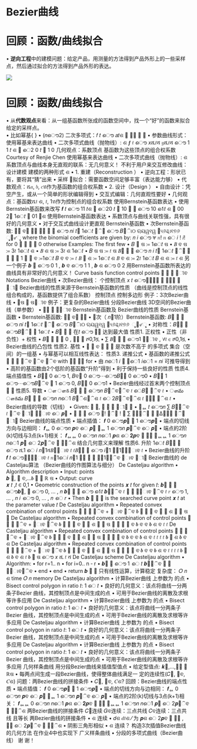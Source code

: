 
# Bezier曲线

# 回顾：函数/曲线拟合

• **逆向工程**中的建模问题：给定产品，用测量的方法得到产品外形上的一些采样点，然后通过拟合的方法得到产品外形的表达。   

![](../assets/B曲-1.png)  

# 回顾：函数/曲线拟合

• 从**代数观点**来看：从一组基函数所张成的函数空间中，找一个“好”的函数来拟合给定的采样点。   
• 比如幂基{ }
• (𝑛ൌ2) 二次多项式：𝑓 𝑡 ൌ 𝑎𝑡ଶ ൅ 𝑏𝑡 ൅ 𝑐
• 参数曲线形式：
使用幂基来表达曲线
• 二次多项式曲线（抛物线）:
ଶ
𝒇 𝑡 ൌ 𝑥ሺ𝑡ሻ 𝑦ሺ𝑡ሻ
ൌ
1
1
𝑡
ଶ
൅ െ2
0 𝑡 ൅
1
0
几何观点：系数顶点
基函数为这些顶点的组合权系数
Courtesy of Renjie Chen
使用幂基来表达曲线
• 二次多项式曲线（抛物线）:
ଶ
系数顶点与曲线本身无直观的联系：无几何意义！
不利于用户来交互修改曲线：设计建模
建模的两种形式
ଶ
• 1. 重建（Reconstruction
）
• 逆向工程：形状已有，要将其“猜”出来
• 采样
拟合：需要函数空间足够丰富（表达能力够）
• 代数观点：ሼ𝑎, 𝑏, 𝑐ሽ作为基函数的组合权系数
• 2. 设计（Design
）
• 自由设计：凭空产生，或从一个简单的形状编辑得到
• 交互式编辑：几何直观性要好
• 几何观点：基函数ሼ𝑡
ଶ, 𝑡, 1ሽ作为控制点的组合权系数
使用Bernstein基函数表达
• 使用Bernstein基函数来改写
𝒇 𝑡 ൌ 11 𝑡ଶ ൅ െ20 𝑡 ൅ 10
𝒇 𝑡 ൌ 10 1െ𝑡 ଶ ൅ 00 2𝑡 1െ𝑡 ൅ 01 𝑡ଶ
使用Bernstein基函数表达
• 系数顶点与曲线关联性强，具有很好的几何意义
• 对于交互式曲线设计更直观
Bernstein基函数
• 次Bernstein基函数:  ଴௡ ଵ௡ ௡௡
𝐵௜ ௡ 𝑡 ൌ 𝑛𝑖 𝑡௜ 1െ𝑡 ௡ି௜ ൌ 𝐵௜ି୲୦ ୠୟୱ୧ୱ ୤୳୬ୡ୲୧୭୬ ୢୣ୥୰ୣୣ
where the binomial coefficients are given by:
𝑛
𝑖 ൌ ቐ 𝑛! 𝑛 െ 𝑖 ! 𝑖! for 0 ൑ 𝑖 ൑ 𝑛 0 otherwise
Examples: The first few
• 𝐵
଴
ଷ
≔ 1െ𝑡
ଷ
• 𝐵
ଵ
ଷ ≔ 3𝑡 1െ𝑡
ଶ
• 𝐵
ଶ
ଷ ≔ 3𝑡
ଶ 1െ𝑡
• 𝐵
ଷ
ଷ ≔ 𝑡
ଷ
𝐵௜
௡ 𝑡 ൌ
𝑛
𝑖
𝑡௜ 1െ𝑡 ௡ି௜
𝐵
଴
଴ ≔ 1
𝐵
଴
ଵ ≔1െ𝑡
𝐵
ଵ
ଵ ≔ 𝑡
𝐵
଴
ଶ
≔ 1െ𝑡
ଶ
𝐵
ଵ
ଶ ≔ 2𝑡 1െ𝑡
𝐵
ଶ
ଶ ≔ 𝑡
ଶ
另一个例子
𝒃
଴
ൌ
0
1 , 𝒃
ଵ
ൌ
1
1 , 𝒃
ଶ
ൌ
0
2
用Bernstein基函数所表达的
曲线具有非常好的几何意义！
Curve     basis function     control points
௜ ௜
௡
௜ୀଵ
Notations
Bezier曲线
• 次Bezier曲线： 个控制顶点
𝑥 𝑡 ൌ෍𝐵௜௡ 𝑡 ⋅𝑏௜
௡
௜ୀ଴
Bezier曲线的性质来源于Bernstein基函数的性质
（曲线是控制顶点的线性组合构成的，基函数提供了组合系数）
控制顶点
控制多边形
例子：3次Bezier曲线
• ௜ଷ ௜ ଷ௜ୀଵ
例子：更复杂的Bezier曲线
分段Bezier曲线
3D空间的Bezier曲线（单参数）
• ௜௡ ௜ ௡௜ୀଵ
Bernstein基函数及
Bezier曲线的性质
Bernstein基函数
• Bernstein基函数:  ଴௡ ଵ௡ ௡௡
• 𝑛次（ 𝑛൅1阶）Bernstein基函数:
𝐵௜ ௡ 𝑡 ൌ 𝑛𝑖 𝑡௜ 1െ𝑡 ௡ି௜ ൌ 𝐵௜ି୲୦ ୠୟୱ୧ୱ ୤୳୬ୡ୲୧୭୬ ୢୣ୥୰ୣୣ
• 对称性：𝐵௜௡ 𝑡 ൌ𝐵௡ି௜ ௡ 1െ𝑡
• 𝐵௜ ௡ 𝑡 在𝑡 ൌ ௜௡ 达到最大值
性质1. 正权性
• 正性（非负性）+  权性
• 𝐵௜ ௡ 𝑡 ൒ 0 , ∀𝑡 ∈ ሾ0,1ሿ
• ∑ 𝐵௜ ௡ 𝑡 ൌ1 ௡௜ୀଵ , ∀𝑡 ∈ ሾ0,1ሿ
• Bezier曲线的凸包性
性质2.  基性
•
଴
௡
ଵ
௡
௡
௡ 是次数不高于 的多项式
集合（空间）的一组基
• 与幂基可以相互线性表达：
性质3. 递推公式
• 基函数的递推公式
௜
௡
௜
௡ିଵ
௜ିଵ
௡ିଵ
with  ଴଴ ௜௡ for 
• 由 𝑛െ1 𝑖 ൅ 𝑛െ1 𝑖െ1 = 𝑛𝑖 可推导得到
• 高阶的基函数由2个低阶的基函数“升阶”得到
• 利于保持一些良好的性质
性质4. 端点插值性
• 𝐵଴௡ 0 ൌ 1, 𝐵ଵ௡ 0 ൌ⋯ൌ𝐵௡௡ 0 ൌ0
• 𝐵଴௡ 1 ൌ⋯ൌ𝐵௡ିଵ ௡ 1 ൌ 0, 𝐵௡௡ 0 ൌ1
• Bezier曲线经过首末两个控制顶点 ଴ ௡
性质5. 导数
•
ௗ
ௗ௧
𝐵௜ ௡ 𝑡 ൌ𝑛 𝐵௜ିଵ௡ିଵ 𝑡 െ𝐵௜ ௡ିଵ 𝑡 
•
ௗమ
ௗ௧మ 𝐵௜ ௡ 𝑡 ൌ𝑛 𝑛െ1 𝐵௜ିଶ௡ିଶ 𝑡 െ 2𝐵௜ିଵ௡ିଶ 𝑡 ൅𝐵௜ ௡ିଶ 𝑡
• Bezier曲线的导数（切线）
• Given:   ଴ ௡,  ௜ ௡ ௡ ௜ୀ଴ ௜
• 𝒇ᇱ 𝑡 ൌ𝑛 ∑ 𝐵௜௡ିଵ 𝑡 ௡ିଵ ௜ୀ଴ 𝒑௜ାଵ െ 𝒑௜
• 𝒇 ௥ 𝑡 ൌ ௡! ௡ି௥ ! ⋅ ∑ 𝐵௜௡ି௥ 𝑡 ⋅Δ௥𝒑௜ ௡ି௥ ௜ୀ଴
Bezier曲线的端点性质
• 端点插值：
𝒇 0 ൌ𝒑଴
𝒇 1 ൌ𝒑௡
• 端点的切线方向与边相同：
𝒇ᇱ 0 ൌ𝑛 𝒑ଵ െ 𝒑଴
𝒇ᇱ 1 ൌ𝑛 𝒑௡ିଵ െ 𝒑௡
• 端点的2阶(k)切线与3点(k+1)相关：
𝒇ᇱᇱ 0 ൌ𝑛 𝑛െ1 𝒑ଶ െ 𝟐𝒑ଵ ൅ 𝒑଴
𝒇ᇱᇱ 1 ൌ𝑛 𝑛െ1 𝒑௡ െ 2𝒑௡ିଵ ൅ 𝒑௡ିଶ
结合几何意义来理解
性质6. 升阶
1െ𝑡 𝐵௜௡ 𝑡 ൌ ሺ1 െ 𝑖 𝑛൅1ሻ𝐵௜௡ାଵ 𝑡
𝑡𝐵௜௡ 𝑡 ൌ 𝑖൅1 𝑛൅1𝐵௜௡ାଵ 𝑡
• Bezier曲线的升阶
𝒇 𝑡 ൌ෍𝐵௜௡ାଵ 𝑡 𝑛൅1െ𝑖 𝑛൅1 𝑷௜ ൅ 𝑖 𝑛൅1𝑷௜ିଵ
௡ାଵ
௜ୀ଴
Bezier曲线的
de Casteljau算法
（Bezier曲线的作图算法与细分）
De Casteljau algorithm
• Algorithm description
• Input: points           
𝒃
଴, 𝒃
ଵ,…𝒃
௡ ∈ ℝ
ଷ
• Output: curve             
𝒙 𝑡 ,𝑡 ∈ 0,1
• Geometric construction of the points 
𝒙
𝑡 for given 
𝑡:
𝒃௜
଴ 𝑡 ൌ𝒃௜, 𝑖 ൌ 0, … , 𝑛
𝒃௜
௥ 𝑡 ൌ 1െ𝑡 𝒃௜௥ିଵ 𝑡 ൅ 𝑡 𝒃௜ାଵ ௥ିଵ
𝑡
𝑟 ൌ 1, … , 𝑛 𝑖 ൌ 0, … , 𝑛 െ 𝑟
• Then 
𝒃
଴
௡
𝑡 is the searched curve point 
𝒙
𝑡 at the 
parameter value 
𝑡
De Casteljau algorithm
• Repeated convex combination of control points
௜
௥
௜
௥ିଵ
+
௜ାଵ
௥ିଵ
𝒃
଴
଴
𝒃
ଵ
଴
𝒃
ଶ
଴
𝒃
ଷ
଴
De Casteljau algorithm
• Repeated convex combination of control points
௜
௥
௜
௥ିଵ
+
௜ାଵ
௥ିଵ
𝒃
଴
଴
𝒃
ଵ
଴
𝒃
ଶ
଴
𝒃
ଷ
଴
𝑡
𝒃
଴
ଵ
𝒃
ଵ
ଵ
𝒃
ଶ
ଵ
𝑡
𝑡
De Casteljau algorithm
• Repeated convex combination of control points
௜
௥
௜
௥ିଵ
+
௜ାଵ
௥ିଵ
𝒃
଴
଴
𝒃
ଵ
଴
𝒃
ଶ
଴
𝒃
ଷ
଴
𝑡
𝒃
଴
ଵ
𝒃
ଵ
ଵ
𝒃
ଶ
ଵ
𝑡
𝑡
𝑡
𝑡
𝒃
଴
ଶ
𝒃
ଵ
ଶ
De Casteljau algorithm
• Repeated convex combination of control points
௜
௥
௜
௥ିଵ
+
௜ାଵ
௥ିଵ
𝒃
଴
଴
𝒃
ଵ
଴
𝒃
ଶ
଴
𝒃
ଷ
଴
𝑡
𝒃
଴
ଵ
𝒃
ଵ
ଵ
𝒃
ଶ
ଵ
𝑡
𝑡
𝑡
𝑡
𝒃
଴
ଶ
𝒃
ଵ
ଶ
𝑡
𝒃
଴
ଷ
ൌ
𝑥
ሺ
𝑡
ሻ
De Casteljau scheme
De Casteljau algorithm
• Algorithm:
• for r=1..
n
• for i=0..
n
‐
r
•
𝒃௜
௥
ൌ 1 െ
𝑡
𝒃௜௥ିଵ
൅ 𝑡 
𝒃௜ାଵ௥ିଵ
• end
• end
• return 
𝒃
଴
௡
只有线性运算，计算稳定
复杂度：
𝑂
𝑛
ଶ time
𝑂
𝑛 memory
De Casteljau algorithm
• 计算Bezier曲线 上参数为 的点
• Bisect control polygon in ratio 
𝑡: 1 െ
𝑡
• 良好的几何意义：该点将曲线一分两条子Bezier 曲线，其控制顶点是中间生成的点
• 可用于Bezier曲线的离散及求根等许多应用
De Casteljau algorithm
• 计算Bezier曲线 上参数为 的点
• Bisect control polygon in ratio 
𝑡: 1 െ
𝑡
• 良好的几何意义：该点将曲线一分两条子Bezier 曲线，其控制顶点是中间生成的点
• 可用于Bezier曲线的离散及求根等许多应用
De Casteljau algorithm
• 计算Bezier曲线 上参数为 的点
• Bisect control polygon in ratio 
𝑡: 1 െ
𝑡
• 良好的几何意义：该点将曲线一分两条子Bezier 曲线，其控制顶点是中间生成的点
• 可用于Bezier曲线的离散及求根等许多应用
De Casteljau algorithm
• 计算Bezier曲线 上参数为 的点
• Bisect control polygon in ratio 
𝑡: 1 െ
𝑡
• 良好的几何意义：该点将曲线一分两条子Bezier 曲线，其控制顶点是中间生成的点
• 可用于Bezier曲线的离散及求根等许多应用
几何样条曲线
用分段Bezier曲线来插值型值点
• 给定型值点:
𝒌଴,…,𝒌௡ ∈ ℝଷ
• 每两点间生成一段Bezier曲线，使得整体曲线满足一
定的连续性(𝐶଴, 𝐶ଵ, 𝐶ଶ)
问题：两Bezier曲线的拼接条件
• 𝐶଴, 𝐶ଵ, 𝐶ଶ?
回顾：Bezier曲线的端点性质
• 端点插值：
𝒇 0 ൌ𝒑଴
𝒇 1 ൌ𝒑௡
• 端点的切线方向与边相同：
𝒇ᇱ 0 ൌ𝑛 𝒑ଵ െ 𝒑଴
𝒇ᇱ 1 ൌ𝑛 𝒑௡ିଵ െ 𝒑௡
• 端点的2阶(k)切线与3点(k+1)相关：
𝒇ᇱᇱ 0 ൌ𝑛 𝑛െ1 𝒑ଶ െ 𝟐𝒑ଵ ൅ 𝒑଴
𝒇ᇱᇱ 1 ൌ𝑛 𝑛െ1 𝒑௡ െ 2𝒑௡ିଵ ൅ 𝒑௡ିଶ
两Bezier曲线的拼接条件
𝐶଴连续
𝐺ଵ连续：三点共线
𝐶ଵ连续：三点共线
且等长
两Bezier曲线的拼接条件
• ଶ 连续
• 𝑑ଶ 𝑑𝑡ଶ ⁄ 为 𝒑ଶ െ 2𝒑ଵ ൅ 𝒑଴ ,  𝒑௡ െ 2𝒑௡ିଵ ൅ 𝒑௡ିଶ
• 阴影三角形相似
• ଶ 连续？
构造3次插值Bezier曲线
的几何方法
在作业4中也实现下
广义样条曲线
• 分段的多项式曲线（Bezier曲线）
谢 谢！